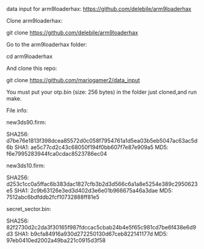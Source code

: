 
data input for arm9loaderhax: https://github.com/delebile/arm9loaderhax

Clone arm9loaderhax:

git clone https://github.com/delebile/arm9loaderhax

Go to the arm9loaderhax folder:

cd arm9loaderhax

And clone this repo:

git clone https://github.com/mariogamer2/data_input

You must put your otp.bin (size: 256 bytes) in the folder just cloned,and run make.

File info:

new3ds90.firm:

SHA256:
d7be76e1813f398dcea85572d0c058f7954761a1d5ea03b5eb5047ac63ac5d6b
SHA1:
ae5c77cd2c43c68050f194f0bb607f7e87e909a5
MD5:
f6e7995283944fca0cdac8523786ec04

new3ds10.firm:

SHA256:
d253c1cc0a5ffac6b383dac1827cfb3b2d3d566c6a1a8e5254e389c2950623e5
SHA1:
2c9b63126e3ed3d402d3e6e01b966675a46a3dae
MD5:
7512abc6bdfddb2fcf10732888ff81e5

secret_sector.bin:

SHA256:
82f2730d2c2da3f30165f987fdccac5cbab24b4e5f65c981cd7be6f438e6d9d3
SHA1:
b9cfa84916a930d272250130d67ceb822141177d
MD5:
97eb0410ed2002a49ba221c0915d3f58
